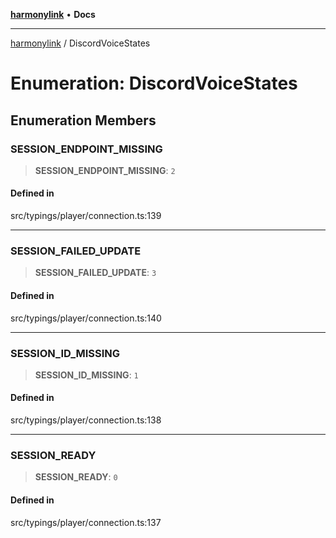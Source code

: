 [**harmonylink**](../README.md) • **Docs**

***

[harmonylink](../globals.md) / DiscordVoiceStates

# Enumeration: DiscordVoiceStates

## Enumeration Members

### SESSION\_ENDPOINT\_MISSING

> **SESSION\_ENDPOINT\_MISSING**: `2`

#### Defined in

src/typings/player/connection.ts:139

***

### SESSION\_FAILED\_UPDATE

> **SESSION\_FAILED\_UPDATE**: `3`

#### Defined in

src/typings/player/connection.ts:140

***

### SESSION\_ID\_MISSING

> **SESSION\_ID\_MISSING**: `1`

#### Defined in

src/typings/player/connection.ts:138

***

### SESSION\_READY

> **SESSION\_READY**: `0`

#### Defined in

src/typings/player/connection.ts:137
